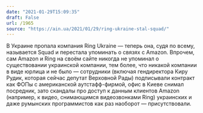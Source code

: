 ```yaml
---
date: "2021-01-29T15:09:35"
draft: False
url: /1965
source: "https://ain.ua/2021/01/29/ring-ukraine-stal-squad/"
---
```


В Украине пропала компания Ring Ukraine — теперь она, судя по всему, называется Squad и перестала упоминать о связях с Amazon. Впрочем, сам Amazon и Ring на своём сайте никогда не упоминал о существовании украинской компании, тем более, что никакой компании в виде юрлица и не было — сотрудники (включая гендиректора Киру Рудик, которая сейчас депутат Верховной Рады) подписывали контракт как ФОПы с американской аутстафф-фирмой, офис в Киеве снимал посредник, зато скандалы про доступ к данным клиентов Amazon (например, к видео, снимающимся видеозвонками Ring) украинских и даже румынских программистов как раз наоборот — присутствовали.
